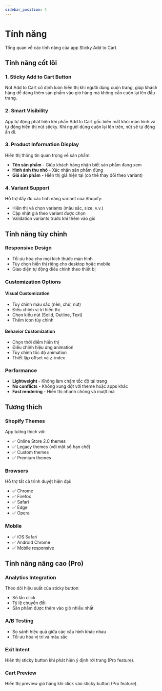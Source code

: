 ```yaml
---
sidebar_position: 4
---
```


# Tính năng

Tổng quan về các tính năng của app Sticky Add to Cart.

## Tính năng cốt lõi

### 1. Sticky Add to Cart Button

Nút Add to Cart cố định luôn hiển thị khi người dùng cuộn trang, giúp khách hàng dễ dàng thêm sản phẩm vào giỏ hàng mà không cần cuộn lại lên đầu trang.

### 2. Smart Visibility

App tự động phát hiện khi phần Add to Cart gốc biến mất khỏi màn hình và tự động hiển thị nút sticky. Khi người dùng cuộn lại lên trên, nút sẽ tự động ẩn đi.

### 3. Product Information Display

Hiển thị thông tin quan trọng về sản phẩm:
- **Tên sản phẩm** - Giúp khách hàng nhận biết sản phẩm đang xem
- **Hình ảnh thu nhỏ** - Xác nhận sản phẩm đúng
- **Giá sản phẩm** - Hiển thị giá hiện tại (có thể thay đổi theo variant)

### 4. Variant Support

Hỗ trợ đầy đủ các tính năng variant của Shopify:
- Hiển thị và chọn variants (màu sắc, size, v.v.)
- Cập nhật giá theo variant được chọn
- Validation variants trước khi thêm vào giỏ

## Tính năng tùy chỉnh

### Responsive Design

- Tối ưu hóa cho mọi kích thước màn hình
- Tùy chọn hiển thị riêng cho desktop hoặc mobile
- Giao diện tự động điều chỉnh theo thiết bị

### Customization Options

#### Visual Customization
- Tùy chỉnh màu sắc (nền, chữ, nút)
- Điều chỉnh vị trí hiển thị
- Chọn kiểu nút (Solid, Outline, Text)
- Thêm icon tùy chỉnh

#### Behavior Customization
- Chọn thời điểm hiển thị
- Điều chỉnh hiệu ứng animation
- Tùy chỉnh tốc độ animation
- Thiết lập offset và z-index

### Performance

- **Lightweight** - Không làm chậm tốc độ tải trang
- **No conflicts** - Không xung đột với theme hoặc apps khác
- **Fast rendering** - Hiển thị nhanh chóng và mượt mà

## Tương thích

### Shopify Themes

App tương thích với:
- ✅ Online Store 2.0 themes
- ✅ Legacy themes (với một số hạn chế)
- ✅ Custom themes
- ✅ Premium themes

### Browsers

Hỗ trợ tất cả trình duyệt hiện đại:
- ✅ Chrome
- ✅ Firefox
- ✅ Safari
- ✅ Edge
- ✅ Opera

### Mobile

- ✅ iOS Safari
- ✅ Android Chrome
- ✅ Mobile responsive

## Tính năng nâng cao (Pro)

### Analytics Integration

Theo dõi hiệu suất của sticky button:
- Số lần click
- Tỷ lệ chuyển đổi
- Sản phẩm được thêm vào giỏ nhiều nhất

### A/B Testing

- So sánh hiệu quả giữa các cấu hình khác nhau
- Tối ưu hóa vị trí và màu sắc

### Exit Intent

Hiển thị sticky button khi phát hiện ý định rời trang (Pro feature).

### Cart Preview

Hiển thị preview giỏ hàng khi click vào sticky button (Pro feature).

